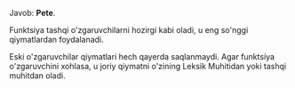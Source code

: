 Javob: **Pete**.

Funktsiya tashqi o'zgaruvchilarni hozirgi kabi oladi, u eng so'nggi qiymatlardan foydalanadi.

Eski o'zgaruvchilar qiymatlari hech qayerda saqlanmaydi. Agar funktsiya o'zgaruvchini xohlasa, u joriy qiymatni o'zining Leksik Muhitidan yoki tashqi muhitdan oladi.